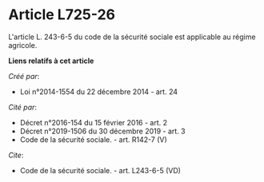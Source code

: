 # Article L725-26

L'article L. 243-6-5 du code de la sécurité sociale est applicable au régime agricole.

**Liens relatifs à cet article**

_Créé par_:

  - Loi n°2014-1554 du 22 décembre 2014 - art. 24

_Cité par_:

  - Décret n°2016-154 du 15 février 2016 - art. 2
  - Décret n°2019-1506 du 30 décembre 2019 - art. 3
  - Code de la sécurité sociale. - art. R142-7 (V)

_Cite_:

  - Code de la sécurité sociale. - art. L243-6-5 (VD)

